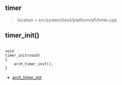 
## timer

> location = src/system/boot/platform/efi/timer.cpp

## timer_init()

```

void
timer_init(void)
{
	arch_timer_init();
}

```

* [arch_timer_init](/boot/arch/x86_64/arch_timer.md#arch_timer_init)
